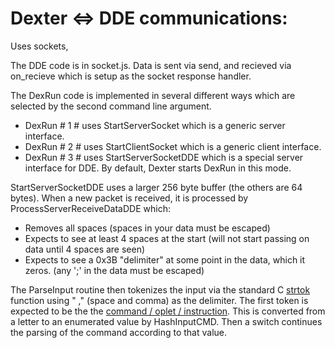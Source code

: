 # Dexter <=> DDE communications: 

Uses sockets, 

The DDE code is in socket.js. Data is sent via send, and recieved via on_recieve which is setup as the socket response handler. 

The DexRun code is implemented in several different ways which are selected by the second command line argument. 
* DexRun # 1 # uses StartServerSocket which is a generic server interface. 
* DexRun # 2 # uses StartClientSocket which is a generic client interface. 
* DexRun # 3 # uses StartServerSocketDDE which is a special server interface for DDE. By default, Dexter starts DexRun in this mode.

StartServerSocketDDE uses a larger 256 byte buffer (the others are 64 bytes). When a new packet is received, it is processed by ProcessServerReceiveDataDDE which:
* Removes all spaces (spaces in your data must be escaped)
* Expects to see at least 4 spaces at the start (will not start passing on data until 4 spaces are seen)
* Expects to see a 0x3B "delimiter" at some point in the data, which it zeros. (any ';' in the data must be escaped)

The ParseInput routine then tokenizes the input via the standard C [strtok](http://www.massmind.org/techref/language/ccpp/cref/FUNCTIONS/strtok.html) function using " ," (space and comma) as the delimiter. The first token is expected to be the the [command / oplet / instruction](Command-oplet-instruction). This is converted from a letter to an enumerated value by HashInputCMD. Then a switch continues the parsing of the command according to that value. 


